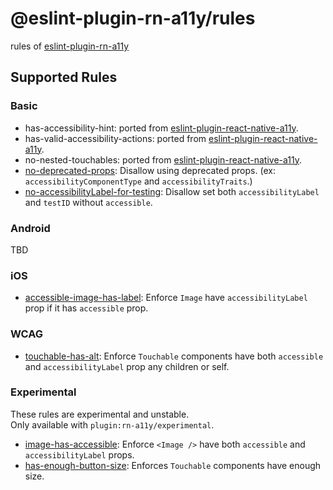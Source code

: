 # @eslint-plugin-rn-a11y/rules

rules of [eslint-plugin-rn-a11y](../../)

## Supported Rules

### Basic

- has-accessibility-hint: ported from [eslint-plugin-react-native-a11y](https://github.com/FormidableLabs/eslint-plugin-react-native-a11y).
- has-valid-accessibility-actions: ported from [eslint-plugin-react-native-a11y](https://github.com/FormidableLabs/eslint-plugin-react-native-a11y).
- no-nested-touchables: ported from [eslint-plugin-react-native-a11y](https://github.com/FormidableLabs/eslint-plugin-react-native-a11y).
- [no-deprecated-props](./docs/rules/basic/no-deprecated-props.md): Disallow using deprecated props. (ex: `accessibilityComponentType` and `accessibilityTraits`.)
- [no-accessibilityLabel-for-testing](./docs/rules/ios/no-accessibilityLabel-for-testing.md): Disallow set both `accessibilityLabel` and `testID` without `accessible`.

### Android

TBD

### iOS

- [accessible-image-has-label](./docs/rules/ios/accessible-image-has-label.md): Enforce `Image` have `accessibilityLabel` prop if it has `accessible` prop.

### WCAG

- [touchable-has-alt](./docs/rules/wcag/touchable-has-alt.md): Enforce `Touchable` components have both `accessible` and `accessibilityLabel` prop any children or self.

### Experimental

These rules are experimental and unstable.  
Only available with `plugin:rn-a11y/experimental`.

- [image-has-accessible](./docs/rules/ios/image-has-accessible.md): Enforce `<Image />` have both `accessible` and `accessibilityLabel` props.
- [has-enough-button-size](./docs/rules/android/has-enough-button-size.md): Enforces `Touchable` components have enough size.
